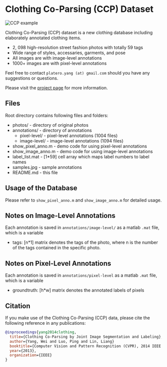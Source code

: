 Clothing Co-Parsing (CCP) Dataset
=================================
![CCP example](https://raw.githubusercontent.com/bearpaw/clothing-co-parsing/master/example.jpg)

Clothing Co-Parsing (CCP) dataset is a new clothing database including elaborately annotated clothing items.

  - 2, 098 high-resolution street fashion photos with totally 59 tags
  - Wide range of styles, accessaries, garments, and pose
  - All images are with image-level annotations
  - 1000+ images are with pixel-level annotations

Feel free to contact `platero.yang (at) gmail.com` should you have any suggestions or questions.

Please visit the [project page](http://www.sysu-hcp.net/clothing-co-parsing-by-joint-image-segmentation-and-labeling/) for more information.

Files
-----
Root directory contains following files and folders:
  - photos/                     - directory of original photos
  - annotations/                - directory of annotations
  	+ pixel-level/              - pixel-level annotations (1004 files)
  	+ image-level/              - image-level annotations (1094 files)
  - show_pixel_anno.m           - demo code for using pixel-level annotations
  - show_image_anno.m           - demo code for using image-level annotations 	
  - label_list.mat              - [1*59] cell array which maps label numbers to label names
  - samples.jpg                 - sample annotations
  - README.md                   - this file

Usage of the Database
---------------------
Please refer to `show_pixel_anno.m` and `show_image_anno.m` for detailed usage.

Notes on Image-Level Annotations
--------------------------------
Each annotation is saved in `annotations/image-level/` as a matlab `.mat` file, which is a variable
- tags: [n*1] matrix denotes the tags of the photo, where n is the number of the tags contained in the specific photo. 

Notes on Pixel-Level Annotations
--------------------------------
Each annotation is saved in `annotations/pixel-level` as a matlab `.mat` file, which is a variable

- groundtruth: [h*w] matrix denotes the annotated labels of pixels

Citation
--------
If you make use of the Clothing Co-Parsing (CCP) data, please cite the following reference in any publications:
```bib
@inproceedings{yang2014clothing,
  title={Clothing Co-Parsing by Joint Image Segmentation and Labeling},
  author={Yang, Wei and Luo, Ping and Lin, Liang}
  booktitle={Computer Vision and Pattern Recognition (CVPR), 2014 IEEE Conference on},
  year={2013},
  organization={IEEE}
}
```
